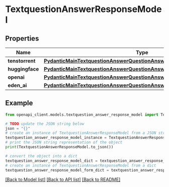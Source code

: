 # TextquestionAnswerResponseModel


## Properties

Name | Type | Description | Notes
------------ | ------------- | ------------- | -------------
**tenstorrent** | [**PydanticMainTextquestionAnswerQuestionAnswerDataClass94559368992208**](PydanticMainTextquestionAnswerQuestionAnswerDataClass94559368992208.md) |  | [optional] 
**huggingface** | [**PydanticMainTextquestionAnswerQuestionAnswerDataClass94559369027328**](PydanticMainTextquestionAnswerQuestionAnswerDataClass94559369027328.md) |  | [optional] 
**openai** | [**PydanticMainTextquestionAnswerQuestionAnswerDataClass94559368883120**](PydanticMainTextquestionAnswerQuestionAnswerDataClass94559368883120.md) |  | [optional] 
**eden_ai** | [**PydanticMainTextquestionAnswerQuestionAnswerDataClass94559363483456**](PydanticMainTextquestionAnswerQuestionAnswerDataClass94559363483456.md) |  | [optional] 

## Example

```python
from openapi_client.models.textquestion_answer_response_model import TextquestionAnswerResponseModel

# TODO update the JSON string below
json = "{}"
# create an instance of TextquestionAnswerResponseModel from a JSON string
textquestion_answer_response_model_instance = TextquestionAnswerResponseModel.from_json(json)
# print the JSON string representation of the object
print(TextquestionAnswerResponseModel.to_json())

# convert the object into a dict
textquestion_answer_response_model_dict = textquestion_answer_response_model_instance.to_dict()
# create an instance of TextquestionAnswerResponseModel from a dict
textquestion_answer_response_model_form_dict = textquestion_answer_response_model.from_dict(textquestion_answer_response_model_dict)
```
[[Back to Model list]](../README.md#documentation-for-models) [[Back to API list]](../README.md#documentation-for-api-endpoints) [[Back to README]](../README.md)


